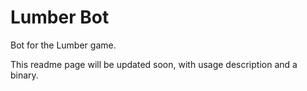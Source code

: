 # Lumber Bot
Bot for the Lumber game.

This readme page will be updated soon, with usage description and a binary.